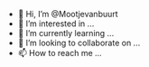 - 👋 Hi, I’m @Mootjevanbuurt
- 👀 I’m interested in ...
- 🌱 I’m currently learning ...
- 💞️ I’m looking to collaborate on ...
- 📫 How to reach me ...

<!---
Mootjevanbuurt/Mootjevanbuurt is a ✨ special ✨ repository because its `README.md` (this file) appears on your GitHub profile.
You can click the Preview link to take a look at your changes.
--->
